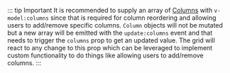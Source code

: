 ::: tip Important
It is recommended to supply an array of <a href="/generated/interfaces/Column.html" target="_blank">Columns</a> with `v-model:columns` since that is required for column reordering and allowing users to add/remove specific columns. `Column` objects will not be mutated but a new array will be emitted with the `update:columns` event and that needs to trigger the `columns` prop to get an updated value. The grid will react to any change to this prop which can be leveraged to implement custom functionality to do things like allowing users to add/remove columns.
:::